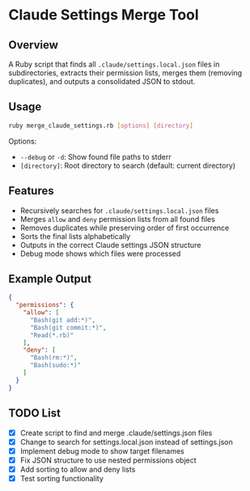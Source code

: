 # Claude Settings Merge Tool

## Overview
A Ruby script that finds all `.claude/settings.local.json` files in subdirectories, extracts their permission lists, merges them (removing duplicates), and outputs a consolidated JSON to stdout.

## Usage
```bash
ruby merge_claude_settings.rb [options] [directory]
```

Options:
- `--debug` or `-d`: Show found file paths to stderr
- `[directory]`: Root directory to search (default: current directory)

## Features
- Recursively searches for `.claude/settings.local.json` files
- Merges `allow` and `deny` permission lists from all found files
- Removes duplicates while preserving order of first occurrence
- Sorts the final lists alphabetically
- Outputs in the correct Claude settings JSON structure
- Debug mode shows which files were processed

## Example Output
```json
{
  "permissions": {
    "allow": [
      "Bash(git add:*)",
      "Bash(git commit:*)",
      "Read(*.rb)"
    ],
    "deny": [
      "Bash(rm:*)",
      "Bash(sudo:*)"
    ]
  }
}
```

## TODO List
- [x] Create script to find and merge .claude/settings.json files
- [x] Change to search for settings.local.json instead of settings.json
- [x] Implement debug mode to show target filenames
- [x] Fix JSON structure to use nested permissions object
- [x] Add sorting to allow and deny lists
- [x] Test sorting functionality